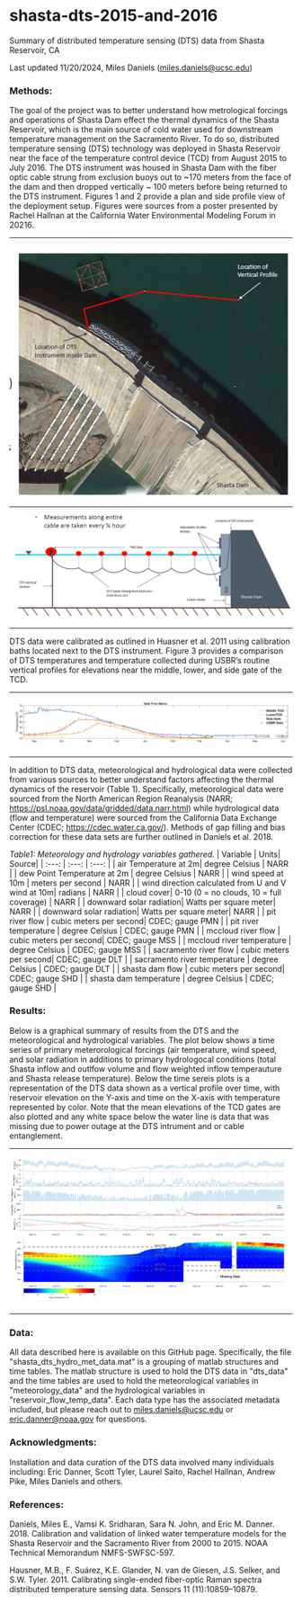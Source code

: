 # shasta-dts-2015-and-2016

Summary of distributed temperature sensing (DTS) data from Shasta Reservoir, CA

Last updated 11/20/2024, Miles Daniels (miles.daniels@ucsc.edu)

### Methods: 

The goal of the project was to better understand how metrological forcings and operations of Shasta Dam effect the thermal dynamics of the Shasta Reservoir, which is the main source of cold water used for downstream temperature management on the Sacramento River. To do so, distributed temperature sensing (DTS) technology was deployed in Shasta Reservoir near the face of the temperature control device (TCD) from August 2015 to July 2016. The DTS instrument was housed in Shasta Dam with the fiber optic cable strung from exclusion buoys out to ~170 meters from the face of the dam and then dropped vertically ~ 100 meters before being returned to the DTS instrument. 
Figures 1 and 2 provide a plan and side profile view of the deployment setup. Figures were sources from a poster presented by Rachel Hallnan at the California Water Environmental Modeling Forum in 20216.

---

![plot](Plan_View_DTS.png)

---

![plot](Side_View_DTS.png)

---

DTS data were calibrated as outlined in Huasner et al. 2011 using calibration baths located next to the DTS instrument. Figure 3 provides a comparison of DTS temperatures and temperature collected during USBR’s routine vertical profiles for elevations near the middle, lower, and side gate of the TCD.

---

![plot](Calibration_DTS.png)

---

In addition to DTS data, meteorological and hydrological data were collected from various sources to better understand factors affecting the thermal dynamics of the reservoir (Table 1). Specifically, meteorological data were sourced from the North American Region Reanalysis (NARR; https://psl.noaa.gov/data/gridded/data.narr.html) while hydrological data (flow and temperature) were sourced from the California Data Exchange Center (CDEC; https://cdec.water.ca.gov/). Methods of gap filling and bias correction for these data sets are further outlined in Daniels et al. 2018.

_Table1: Meteorology and hydrology variables gathered._
| Variable  | Units| Source|
|  :---:  |  :---: | :---: |
| air Temperature at 2m| degree Celsius | NARR |
| dew Point Temperature at 2m | degree Celsius | NARR |
| wind speed at 10m | meters per second | NARR |
| wind direction calculated from U and V wind at 10m| radians | NARR |
| cloud cover| 0-10 (0 = no clouds, 10 = full coverage) | NARR |
| downward solar radiation| Watts per square meter| NARR |
| downward solar radiation| Watts per square meter| NARR |
| pit river flow | cubic meters per second| CDEC; gauge PMN |
| pit river temperature | degree Celsius | CDEC; gauge PMN |
| mccloud river flow | cubic meters per second| CDEC; gauge MSS |
| mccloud river temperature | degree Celsius | CDEC; gauge MSS |
| sacramento river flow | cubic meters per second| CDEC; gauge DLT |
| sacramento river temperature | degree Celsius | CDEC; gauge DLT |
| shasta dam flow | cubic meters per second| CDEC; gauge SHD |
| shasta dam temperature | degree Celsius | CDEC; gauge SHD |


### Results:

Below is a graphical summary of results from the DTS and the meteorological and hydrological variables. The plot below shows a time series of primary meterorological forcings (air temperature, wind speed, and solar radiation in additions to primary hydrologocal conditions (total Shasta inflow and outlfow volume and flow weighted inflow temperauture and Shasta release temperature). Below the time sereis plots is a representation of the DTS data shown as a vertical profile over time, with reservoir elevation on the Y-axis and time on the X-axis with temperature represented by color. Note that the mean elevations of the TCD gates are also plotted and any white space below the water line is data that was missing due to power outage at the DTS intrument and or cable entanglement. 

---

![plot](shasta_dts_hydro_met_data_plot.png)

---
### Data: 

All data described here is available on this GitHub page. Specifically, the file "shasta_dts_hydro_met_data.mat" is a grouping of matlab structures and time tables. The matlab structure is used to hold the DTS data in "dts_data" and the time tables are used to hold the meteorological variables in "meteorology_data" and the hydrological variables in "reservoir_flow_temp_data". Each data type has the associated metadata included, but please reach out to miles.daniels@ucsc.edu or eric.danner@noaa.gov for questions. 

### Acknowledgments:

Installation and data curation of the DTS data involved many individuals including: Eric Danner, Scott Tyler, Laurel Saito, Rachel Hallnan, Andrew Pike, Miles Daniels and others.

### References:

Daniels, Miles E., Vamsi K. Sridharan, Sara N. John, and Eric M. Danner. 2018. Calibration and validation of linked water temperature models for the Shasta Reservoir and the Sacramento River from 2000 to 2015. NOAA Technical Memorandum NMFS-SWFSC-597.

Hausner, M.B., F. Suárez, K.E. Glander, N. van de Giesen, J.S. Selker, and S.W. Tyler. 2011. Calibrating single-ended fiber-optic Raman spectra distributed temperature sensing data. Sensors 11 (11):10859–10879.

